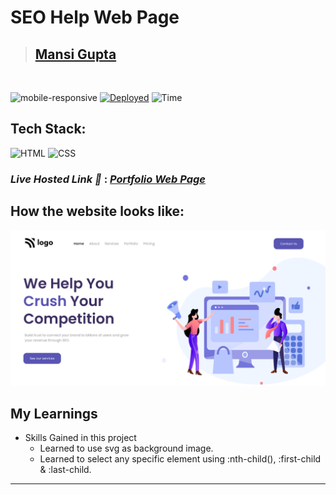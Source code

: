 # SEO Help Web Page

> ## [Mansi Gupta](hthttps://twitter.com/butwhymansi)

<br/>

![mobile-responsive](https://img.shields.io/badge/Mobile%20Responsive-No-red)
[![Deployed](https://img.shields.io/badge/Deployed-Yes-green)](#)
![Time](https://img.shields.io/badge/Time%20Taken-3hrs-green)

## Tech Stack:

![HTML](https://img.shields.io/badge/html-3670A0?style=for-the-badge&logo=html5&logoColor=white)
![CSS](https://img.shields.io/badge/CSS-%234ea94b.svg?style=for-the-badge&logo=css3&logoColor=white)

### _Live Hosted Link 🚀_ : _[Portfolio Web Page](https://trend-in-2025.netlify.app/)_

## How the website looks like:
![Look](./thumbnail.png)

## My Learnings

-   Skills Gained in this project
    -   Learned to use svg as background image.
    -   Learned to select any specific element using :nth-child(), :first-child & :last-child. 

---